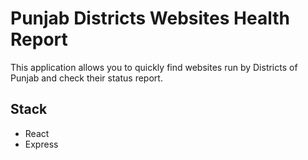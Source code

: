 # Punjab Districts Websites Health Report

This application allows you to quickly find websites run by Districts of Punjab and check their status report.

## Stack

- React
- Express
